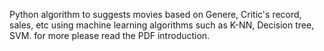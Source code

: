 Python algorithm to suggests movies based on Genere, Critic's record, sales, etc using  machine learning algorithms such as K-NN, Decision tree, SVM.
for more please read the PDF introduction.
